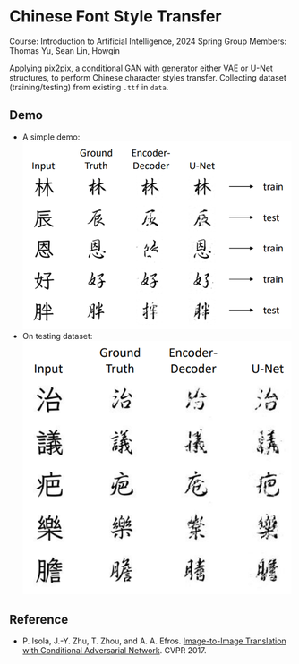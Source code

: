 # Chinese Font Style Transfer
Course: Introduction to Artificial Intelligence, 2024 Spring
Group Members: Thomas Yu, Sean Lin, Howgin

Applying pix2pix, a conditional GAN with generator either VAE or U-Net structures, to perform Chinese character styles transfer. Collecting dataset (training/testing) from existing `.ttf` in `data`.

## Demo
- A simple demo:
![](demo/1.png)
- On testing dataset:
![](demo/2.png)

## Reference
- P. Isola, J.-Y. Zhu, T. Zhou, and A. A. Efros. [Image-to-Image Translation with Conditional Adversarial Network](https://arxiv.org/abs/1611.07004). CVPR 2017.